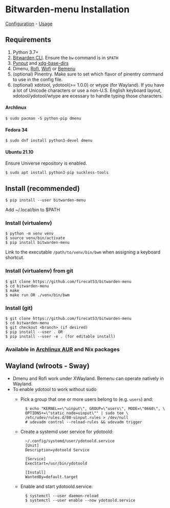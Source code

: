 # Bitwarden-menu Installation

[Configuration](configure.md) - [Usage](usage.md)

## Requirements

1. Python 3.7+
2. [Bitwarden CLI][1]. Ensure the `bw` command is in `$PATH`
3. [Pynput][2] and [xdg-base-dirs][6]
4. Dmenu, [Rofi][3], [Wofi][7] or [Bemenu][4]
5. (optional) Pinentry. Make sure to set which flavor of pinentry command to use
   in the config file.
6. (optional) xdotool, ydotool(>= 1.0.0) or wtype (for Wayland). If you have a
   lot of Unicode characters or use a non-U.S. English keyboard layout,
   xdotool/ydotool/wtype are ecessary to handle typing those characters.

#### Archlinux

`$ sudo pacman -S python-pip dmenu`

#### Fedora 34

`$ sudo dnf install python3-devel dmenu`

#### Ubuntu 21.10

Ensure Universe repository is enabled.

`$ sudo apt install python3-pip suckless-tools`

## Install (recommended)

`$ pip install --user bitwarden-menu`

Add ~/.local/bin to $PATH

### Install (virtualenv)

    $ python -m venv venv
    $ source venv/bin/activate
    $ pip install bitwarden-menu

Link to the executable `/path/to/venv/bin/bwm` when assigning a keyboard shortcut.

### Install (virtualenv) from git

    $ git clone https://github.com/firecat53/bitwarden-menu
    $ cd bitwarden-menu
    $ make
    $ make run OR ./venv/bin/bwm
    
### Install (git)
  
    $ git clone https://github.com/firecat53/bitwarden-menu
    $ cd bitwarden-menu
    $ git checkout <branch> (if desired)
    $ pip install --user . OR
    $ pip install --user -e . (for editable install)

### Available in [Archlinux AUR][5] and Nix packages


## Wayland (wlroots - Sway)

- Dmenu and Rofi work under XWayland. Bemenu can operate natively in Wayland.
- To enable ydotool to work without sudo
    - Pick a group that one or more users belong to (e.g. `users`) and:

            $ echo "KERNEL==\"uinput\", GROUP=\"users\", MODE=\"0660\", \
            OPTIONS+=\"static_node=uinput\"" | sudo tee \
            /etc/udev/rules.d/80-uinput.rules > /dev/null
            # udevadm control --reload-rules && udevadm trigger
        
    - Create a systemd user service for ydotoold:

            ~/.config/systemd/user/ydotoold.service
            [Unit]
            Description=ydotoold Service

            [Service]
            ExecStart=/usr/bin/ydotoold

            [Install]
            WantedBy=default.target

    - Enable and start ydotoold.service:

            $ systemctl --user daemon-reload 
            $ systemctl --user enable --now ydotoold.service

[1]: https://github.com/bitwarden/cli "Bitwarden CLI"
[2]: https://github.com/moses-palmer/pynput "pynput"
[3]: https://davedavenport.github.io/rofi/ "Rofi"
[4]: https://github.com/Cloudef/bemenu "Bemenu"
[5]: https://aur.archlinux.org/packages/bitwarden-menu-git "Archlinux AUR"
[6]: https://pypi.org/project/xdg-base-dirs/ "Xdg"
[7]: https://hg.sr.ht/~scoopta/wofi "Wofi"
